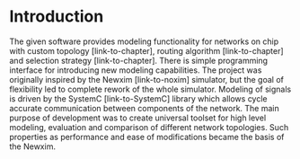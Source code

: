 # Introduction
The given software provides modeling functionality for 
networks on chip with custom topology [link-to-chapter], 
routing algorithm [link-to-chapter] and selection strategy [link-to-chapter]. 
There is simple programming interface for introducing new modeling capabilities. 
The project was originally inspired by the Newxim [link-to-noxim] simulator, 
but the goal of flexibility led to complete rework of the whole simulator. 
Modeling of signals is driven by the SystemC [link-to-SystemC] library 
which allows cycle accurate communication between components of the network. 
The main purpose of development was to create universal toolset for high level modeling, 
evaluation and comparison of different network topologies. 
Such properties as performance and ease of modifications became the basis of the Newxim.
